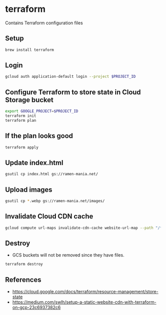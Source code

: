 # terraform
Contains Terraform configuration files

## Setup
```zsh
brew install terraform
```

## Login
```zsh
gcloud auth application-default login --project $PROJECT_ID
```

## Configure Terraform to store state in Cloud Storage bucket
```zsh
export GOOGLE_PROJECT=$PROJECT_ID
terraform init
terraform plan
```

## If the plan looks good
```zsh
terraform apply
```

## Update index.html
```zsh
gsutil cp index.html gs://ramen-mania.net/
```

## Upload images
```zsh
gsutil cp *.webp gs://ramen-mania.net/images/
```

## Invalidate Cloud CDN cache
```zsh
gcloud compute url-maps invalidate-cdn-cache website-url-map --path "/*" --async
```

## Destroy
- GCS buckets will not be removed since they have files.
```zsh
terraform destroy
```

## References
- https://cloud.google.com/docs/terraform/resource-management/store-state
- https://medium.com/swlh/setup-a-static-website-cdn-with-terraform-on-gcp-23c6937382c6
